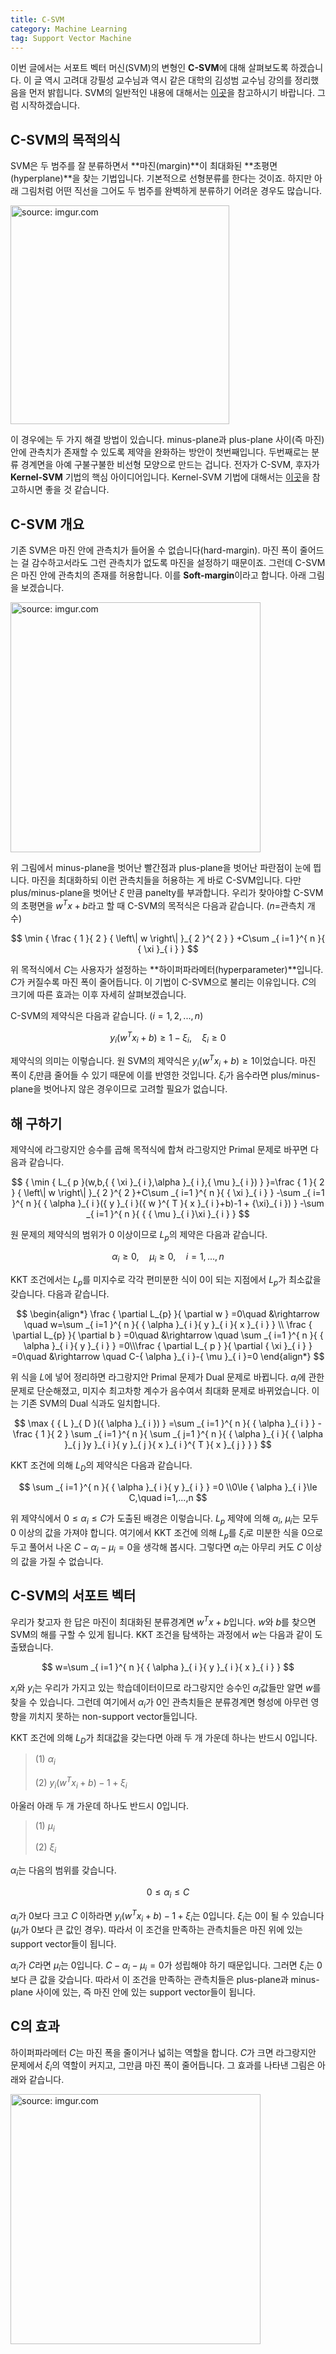 ```yaml
---
title: C-SVM
category: Machine Learning
tag: Support Vector Machine
---
```


이번 글에서는 서포트 벡터 머신(SVM)의 변형인 **C-SVM**에 대해 살펴보도록 하겠습니다. 이 글 역시 고려대 강필성 교수님과 역시 같은 대학의 김성범 교수님 강의를 정리했음을 먼저 밝힙니다. SVM의 일반적인 내용에 대해서는 [이곳](https://ratsgo.github.io/machine%20learning/2017/05/23/SVM/)을 참고하시기 바랍니다. 그럼 시작하겠습니다. 



## C-SVM의 목적의식

SVM은 두 범주를 잘 분류하면서 **마진(margin)**이 최대화된 **초평면(hyperplane)**을 찾는 기법입니다. 기본적으로 선형분류를 한다는 것이죠. 하지만 아래 그림처럼 어떤 직선을 그어도 두 범주를 완벽하게 분류하기 어려운 경우도 많습니다.

<a href="http://imgur.com/5OVa7IM"><img src="http://i.imgur.com/5OVa7IM.png" width="350px" title="source: imgur.com" /></a>

이 경우에는 두 가지 해결 방법이 있습니다. minus-plane과 plus-plane 사이(즉 마진) 안에 관측치가 존재할 수 있도록 제약을 완화하는 방안이 첫번째입니다. 두번째로는 분류 경계면을 아예 구불구불한 비선형 모양으로 만드는 겁니다. 전자가 C-SVM, 후자가 **Kernel-SVM** 기법의 핵심 아이디어입니다. Kernel-SVM 기법에 대해서는 [이곳](https://ratsgo.github.io/machine%20learning/2017/05/30/SVM3/)을 참고하시면 좋을 것 같습니다.





## C-SVM 개요

기존 SVM은 마진 안에 관측치가 들어올 수 없습니다(hard-margin). 마진 폭이 줄어드는 걸 감수하고서라도 그런 관측치가 없도록 마진을 설정하기 때문이죠. 그런데 C-SVM은 마진 안에 관측치의 존재를 허용합니다. 이를 **Soft-margin**이라고 합니다. 아래 그림을 보겠습니다.



<a href="http://imgur.com/vlG124W"><img src="http://i.imgur.com/vlG124W.png" width="400px" title="source: imgur.com" /></a>



위 그림에서 minus-plane을 벗어난 빨간점과 plus-plane을 벗어난 파란점이 눈에 띕니다. 마진을 최대화하되 이런 관측치들을 허용하는 게 바로 C-SVM입니다. 다만 plus/minus-plane을 벗어난 $ξ$ 만큼 panelty를 부과합니다. 우리가 찾아야할 C-SVM의 초평면을 $w^Tx+b$라고 할 때 C-SVM의 목적식은 다음과 같습니다. ($n$=관측치 개수)





$$
\min { \frac { 1 }{ 2 } { \left\| w \right\|  }_{ 2 }^{ 2 } } +C\sum _{ i=1 }^{ n }{ { \xi  }_{ i } }
$$



위 목적식에서 $C$는 사용자가 설정하는 **하이퍼파라메터(hyperparameter)**입니다. $C$가 커질수록 마진 폭이 줄어듭니다. 이 기법이 C-SVM으로 불리는 이유입니다. $C$의 크기에 따른 효과는 이후 자세히 살펴보겠습니다. 

C-SVM의 제약식은 다음과 같습니다. ($i=1,2,...,n$)



$$
{ y }_{ i }({ w }^{ T }{ x }_{ i }+b)\ge 1-{ \xi  }_{ i },\quad { \xi  }_{ i }\ge 0
$$



제약식의 의미는 이렇습니다. 원 SVM의 제약식은 $y_i(w^Tx_i+b)≥1$이었습니다. 마진 폭이 $ξ_i$만큼 줄어들 수 있기 때문에 이를 반영한 것입니다. $ξ_i$가 음수라면 plus/minus-plane을 벗어나지 않은 경우이므로 고려할 필요가 없습니다.



## 해 구하기

제약식에 라그랑지안 승수를 곱해 목적식에 합쳐 라그랑지안 Primal 문제로 바꾸면 다음과 같습니다.



$$
{ \min { L_{ p }(w,b,{ { \xi  }_{ i },\alpha  }_{ i },{ \mu  }_{ i }) }  }=\frac { 1 }{ 2 } { \left\| w \right\|  }_{ 2 }^{ 2 }+C\sum _{ i=1 }^{ n }{ { \xi  }_{ i } } -\sum _{ i=1 }^{ n }{ { \alpha  }_{ i }({ y }_{ i }({ w }^{ T }{ x }_{ i }+b)-1 + {\xi}_{ i }) } -\sum _{ i=1 }^{ n }{ { { \mu  }_{ i }\xi  }_{ i } }
$$



원 문제의 제약식의 범위가 0 이상이므로 $L_p$의 제약은 다음과 같습니다.



$$
{ \alpha  }_{ i }\ge 0,\quad{ \mu  }_{ i }\ge 0,\quad i=1,...,n
$$



KKT 조건에서는 $L_p$를 미지수로 각각 편미분한 식이 0이 되는 지점에서 $L_p$가 최소값을 갖습니다. 다음과 같습니다.



$$
\begin{align*}
\frac { \partial L_{p} }{ \partial w } =0\quad &\rightarrow \quad w=\sum _{ i=1 }^{ n }{ { \alpha  }_{ i }{ y }_{ i }{ x }_{ i } } \\ \frac { \partial L_{p} }{ \partial b } =0\quad &\rightarrow \quad \sum _{ i=1 }^{ n }{ { \alpha  }_{ i }{ y }_{ i } } =0\\\frac { \partial L_{ p } }{ \partial { \xi  }_{ i } } =0\quad &\rightarrow \quad C-{ \alpha  }_{ i }-{ \mu  }_{ i }=0
\end{align*}
$$


위 식을 $L$에 넣어 정리하면 라그랑지안 Primal 문제가 Dual 문제로 바뀝니다. $a_i$에 관한 문제로 단순해졌고, 미지수 최고차항 계수가 음수여서 최대화 문제로 바뀌었습니다. 이는 기존 SVM의 Dual 식과도 일치합니다.



$$
\max { { L }_{ D }({ \alpha  }_{ i }) } =\sum _{ i=1 }^{ n }{ { \alpha  }_{ i } } -\frac { 1 }{ 2 } \sum _{ i=1 }^{ n }{ \sum _{ j=1 }^{ n }{ { \alpha  }_{ i }{ { \alpha  }_{ j }y }_{ i }{ y }_{ j }{ x }_{ i }^{ T }{ x }_{ j } }  }
$$



KKT 조건에 의해 $L_D$의 제약식은 다음과 같습니다.



$$
\sum _{ i=1 }^{ n }{ { \alpha  }_{ i }{ y }_{ i } } =0
\\0\le { \alpha  }_{ i }\le C,\quad i=1,...,n
$$



위 제약식에서 $0≤α_i≤C$가 도출된 배경은 이렇습니다. $L_p$ 제약에 의해 $α_i$, $μ_i$는 모두 0 이상의 값을 가져야 합니다. 여기에서 KKT 조건에 의해 $L_p$를 $ξ_i$로 미분한 식을 0으로 두고 풀어서 나온 $C-α_i-μ_i=0$을 생각해 봅시다. 그렇다면 $α_i$는 아무리 커도 $C$ 이상의 값을 가질 수 없습니다.





## C-SVM의 서포트 벡터

우리가 찾고자 한 답은 마진이 최대화된 분류경계면 $w^Tx+b$입니다. $w$와 $b$를 찾으면 SVM의 해를 구할 수 있게 됩니다. KKT 조건을 탐색하는 과정에서 $w$는 다음과 같이 도출됐습니다.



$$
w=\sum _{ i=1 }^{ n }{ { \alpha  }_{ i }{ y }_{ i }{ x }_{ i } }
$$

$x_i​$와 $y_i​$는 우리가 가지고 있는 학습데이터이므로 라그랑지안 승수인 $α_i​$값들만 알면 $w​$를 찾을 수 있습니다. 그런데 여기에서 $α_i​$가 0인 관측치들은 분류경계면 형성에 아무런 영향을 끼치지 못하는 non-support vector들입니다.

KKT 조건에 의해 $L_D$가 최대값을 갖는다면 아래 두 개 가운데 하나는 반드시 0입니다.

> (1) $α_i​$
>
> (2) $y_i(w^Tx_i+b)-1+{\xi}_{i}​$

아울러 아래 두 개 가운데 하나도 반드시 0입니다.

> (1) $μ_i$
>
> (2) $ξ_i$

$α_i$는 다음의 범위를 갖습니다.


$$
0\le { \alpha  }_{ i }\le C
$$



$α_i$가 0보다 크고 $C$ 이하라면 $y_i(w^Tx_i+b)-1+ξ_{i}$는 0입니다. $ξ_{i}$는 0이 될 수 있습니다(${\mu}_{i}$가 0보다 큰 값인 경우). 따라서 이 조건을 만족하는 관측치들은 마진 위에 있는 support vector들이 됩니다.

$α_i​$가 $C​$라면 $μ_i​$는 0입니다. $C-α_i-μ_i=0​$가 성립해야 하기 때문입니다. 그러면 $ξ_i​$는 0보다 큰 값을 갖습니다. 따라서 이 조건을 만족하는 관측치들은 plus-plane과 minus-plane 사이에 있는, 즉 마진 안에 있는 support vector들이 됩니다.





## C의 효과

하이퍼파라메터 $C$는 마진 폭을 줄이거나 넓히는 역할을 합니다. $C$가 크면 라그랑지안 문제에서 $ξ_i$의 역할이 커지고, 그만큼 마진 폭이 줄어듭니다. 그 효과를 나타낸 그림은 아래와 같습니다.

<a href="http://imgur.com/o8lVZS9"><img src="http://i.imgur.com/o8lVZS9.png" width="400px" title="source: imgur.com" /></a>

